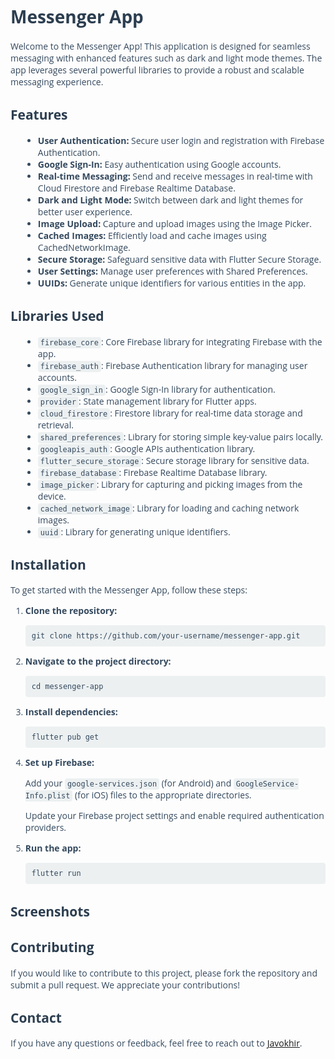<!DOCTYPE html>
<html lang="en">
<head>
    <meta charset="UTF-8">
    <meta name="viewport" content="width=device-width, initial-scale=1.0">
   
</head>
<body style="font-family: 'Open Sans', sans-serif;">
    <h1 style="color: #2c3e50;">Messenger App</h1>
    <p style="color: #34495e;">Welcome to the Messenger App! This application is designed for seamless messaging with enhanced features such as dark and light mode themes. The app leverages several powerful libraries to provide a robust and scalable messaging experience.</p>
    <h2 style="color: #2c3e50;">Features</h2>
    <ul style="color: #34495e; list-style-type: disc; margin-left: 20px;">
        <li><strong>User Authentication:</strong> Secure user login and registration with Firebase Authentication.</li>
        <li><strong>Google Sign-In:</strong> Easy authentication using Google accounts.</li>
        <li><strong>Real-time Messaging:</strong> Send and receive messages in real-time with Cloud Firestore and Firebase Realtime Database.</li>
        <li><strong>Dark and Light Mode:</strong> Switch between dark and light themes for better user experience.</li>
        <li><strong>Image Upload:</strong> Capture and upload images using the Image Picker.</li>
        <li><strong>Cached Images:</strong> Efficiently load and cache images using CachedNetworkImage.</li>
        <li><strong>Secure Storage:</strong> Safeguard sensitive data with Flutter Secure Storage.</li>
        <li><strong>User Settings:</strong> Manage user preferences with Shared Preferences.</li>
        <li><strong>UUIDs:</strong> Generate unique identifiers for various entities in the app.</li>
    </ul>
    <h2 style="color: #2c3e50;">Libraries Used</h2>
    <ul style="color: #34495e; list-style-type: disc; margin-left: 20px;">
        <li><code style="background-color: #ecf0f1; padding: 2px 4px; border-radius: 4px;">firebase_core</code>: Core Firebase library for integrating Firebase with the app.</li>
        <li><code style="background-color: #ecf0f1; padding: 2px 4px; border-radius: 4px;">firebase_auth</code>: Firebase Authentication library for managing user accounts.</li>
        <li><code style="background-color: #ecf0f1; padding: 2px 4px; border-radius: 4px;">google_sign_in</code>: Google Sign-In library for authentication.</li>
        <li><code style="background-color: #ecf0f1; padding: 2px 4px; border-radius: 4px;">provider</code>: State management library for Flutter apps.</li>
        <li><code style="background-color: #ecf0f1; padding: 2px 4px; border-radius: 4px;">cloud_firestore</code>: Firestore library for real-time data storage and retrieval.</li>
        <li><code style="background-color: #ecf0f1; padding: 2px 4px; border-radius: 4px;">shared_preferences</code>: Library for storing simple key-value pairs locally.</li>
        <li><code style="background-color: #ecf0f1; padding: 2px 4px; border-radius: 4px;">googleapis_auth</code>: Google APIs authentication library.</li>
        <li><code style="background-color: #ecf0f1; padding: 2px 4px; border-radius: 4px;">flutter_secure_storage</code>: Secure storage library for sensitive data.</li>
        <li><code style="background-color: #ecf0f1; padding: 2px 4px; border-radius: 4px;">firebase_database</code>: Firebase Realtime Database library.</li>
        <li><code style="background-color: #ecf0f1; padding: 2px 4px; border-radius: 4px;">image_picker</code>: Library for capturing and picking images from the device.</li>
        <li><code style="background-color: #ecf0f1; padding: 2px 4px; border-radius: 4px;">cached_network_image</code>: Library for loading and caching network images.</li>
        <li><code style="background-color: #ecf0f1; padding: 2px 4px; border-radius: 4px;">uuid</code>: Library for generating unique identifiers.</li>
    </ul>
    <h2 style="color: #2c3e50;">Installation</h2>
    <p style="color: #34495e;">To get started with the Messenger App, follow these steps:</p>
    <ol style="color: #34495e;">
        <li><strong>Clone the repository:</strong></li>
        <pre style="background-color: #ecf0f1; padding: 10px; border-radius: 4px; overflow-x: auto; "><code>git clone https://github.com/your-username/messenger-app.git</code></pre>
        <li><strong>Navigate to the project directory:</strong></li>
        <pre style="background-color: #ecf0f1; padding: 10px; border-radius: 4px; overflow-x: auto;"><code>cd messenger-app</code></pre>
        <li><strong>Install dependencies:</strong></li>
        <pre style="background-color: #ecf0f1; padding: 10px; border-radius: 4px; overflow-x: auto;"><code>flutter pub get</code></pre>
        <li><strong>Set up Firebase:</strong></li>
        <p style="color: #34495e;">Add your <code style="background-color: #ecf0f1; padding: 2px 4px; border-radius: 4px;">google-services.json</code> (for Android) and <code style="background-color: #ecf0f1; padding: 2px 4px; border-radius: 4px;">GoogleService-Info.plist</code> (for iOS) files to the appropriate directories.</p>
        <p style="color: #34495e;">Update your Firebase project settings and enable required authentication providers.</p>
        <li><strong>Run the app:</strong></li>
        <pre style="background-color: #ecf0f1; padding: 10px; border-radius: 4px; overflow-x: auto;"><code>flutter run</code></pre>
    </ol>
    <h2 style="color: #2c3e50;">Screenshots</h2>
    <p style="color: #34495e;">     </p>
    <h2 style="color: #2c3e50;">Contributing</h2>
    <p style="color: #34495e;">If you would like to contribute to this project, please fork the repository and submit a pull request. We appreciate your contributions!</p>
    <h2 style="color: #2c3e50;">Contact</h2>
    <p style="color: #34495e;">If you have any questions or feedback, feel free to reach out to <a href="mailto:aersune@gmail.com">Javokhir</a>.</p>
</body>
</html>
